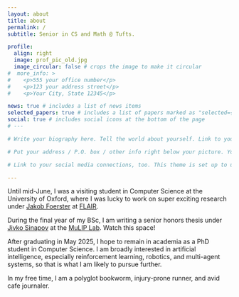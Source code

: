 ```yaml
---
layout: about
title: about
permalink: /
subtitle: Senior in CS and Math @ Tufts.

profile:
  align: right
  image: prof_pic_old.jpg
  image_circular: false # crops the image to make it circular
#  more_info: >
#    <p>555 your office number</p>
#    <p>123 your address street</p>
#    <p>Your City, State 12345</p>

news: true # includes a list of news items
selected_papers: true # includes a list of papers marked as "selected={true}"
social: true # includes social icons at the bottom of the page
# ---

# Write your biography here. Tell the world about yourself. Link to your favorite [subreddit](http://reddit.com). You can put a picture in, too. The code is already in, just name your picture `prof_pic.jpg` and put it in the `img/` folder.

# Put your address / P.O. box / other info right below your picture. You can also disable any of these elements by editing `profile` property of the YAML header of your `_pages/about.md`. Edit `_bibliography/papers.bib` and Jekyll will render your [publications page](/al-folio/publications/) automatically.

# Link to your social media connections, too. This theme is set up to use [Font Awesome icons](https://fontawesome.com/) and [Academicons](https://jpswalsh.github.io/academicons/), like the ones below. Add your Facebook, Twitter, LinkedIn, Google Scholar, or just disable all of them.

---
```


Until mid-June, I was a visiting student in Computer Science at the University of Oxford, where I was lucky to work on super exciting research under <a href='https://www.jakobfoerster.com/'>Jakob Foerster</a> at <a href='https://foersterlab.com/'>FLAIR</a>.

During the final year of my BSc, I am writing a senior honors thesis under <a href='https://www.eecs.tufts.edu/~jsinapov/'>Jivko Sinapov</a> at the <a href='https://mulip.cs.tufts.edu/'>MuLIP Lab</a>. Watch this space!

After graduating in May 2025, I hope to remain in academia as a PhD student in Computer Science. I am broadly interested in artificial intelligence, especially reinforcement learning, robotics, and multi-agent systems, so that is what I am likely to pursue further.

In my free time, I am a polyglot bookworm, injury-prone runner, and avid cafe journaler.
